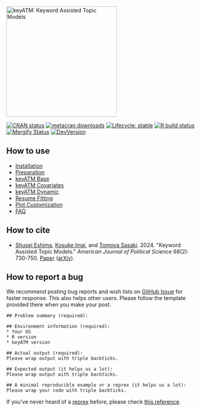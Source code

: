 <img src="https://keyatm.github.io/keyATM/reference/figures/keyATM_logoFull.svg" alt="keyATM: Keyword Assisted Topic Models" width="290"/>

<!-- badges: start -->
[![CRAN status](https://www.r-pkg.org/badges/version/keyATM)](https://CRAN.R-project.org/package=keyATM)
[![metacran downloads](https://cranlogs.r-pkg.org/badges/grand-total/keyATM)](https://cran.r-project.org/package=keyATM)
[![Lifecycle:
stable](https://lifecycle.r-lib.org/articles/figures/lifecycle-stable.svg)](https://lifecycle.r-lib.org/articles/stages.html#stable)
[![R build status](https://github.com/keyATM/keyATM/actions/workflows/R-CMD-check.yml/badge.svg)](https://github.com/keyATM/keyATM/actions)
[![Mergify Status](https://img.shields.io/endpoint.svg?url=https://api.mergify.com/v1/badges/keyATM/keyATM&style=flat)](https://mergify.io)
[![DevVersion](https://img.shields.io/badge/Dev-v0.5.x-orange)](https://github.com/keyATM/keyATM/projects/3)
<!-- badges: end -->


## How to use
* [Installation](articles/pkgdown_files/Installation.html)
* [Preparation](articles/pkgdown_files/Preparation.html)
* [keyATM Base](articles/pkgdown_files/keyATM_base.html)
* [keyATM Covariates](articles/pkgdown_files/keyATM_cov.html)
* [keyATM Dynamic](articles/pkgdown_files/keyATM_dynamic.html)
* [Resume Fitting](articles/pkgdown_files/Resume.html)
* [Plot Customization](articles/pkgdown_files/Plot.html)
* [FAQ](articles/pkgdown_files/FAQ.html)


## How to cite
*  <a href="https://shusei-e.github.io/" target="_blank">Shusei Eshima</a>, <a href="https://imai.fas.harvard.edu/" target="_blank">Kosuke Imai</a>, and <a href="https://tomoya-sasaki.github.io/" target="_blank">Tomoya Sasaki</a>. 2024. "Keyword Assisted Topic Models." *American Journal of Political Science* 68(2): 730-750.  <a href="https://doi.org/10.1111/ajps.12779" target="_blank">Paper</a>  (<a href="http://arxiv.org/abs/2004.05964" target="_blank">arXiv</a>).

## How to report a bug
We recommend posting bug reports and wish lists on [GitHub Issue](https://github.com/keyATM/keyATM/issues) for faster response. This also helps other users. Please follow the template provided there when you make your post.

```
## Problem summary (required):

## Environment information (required):
* Your OS
* R version
* keyATM version

## Actual output (required):
Please wrap output with triple backticks.

## Expected output (it helps us a lot):
Please wrap output with triple backticks.

## A minimal reproducible example or a reprex (it helps us a lot):
Please wrap your code with triple backticks.
```
If you've never heard of a [reprex](http://reprex.tidyverse.org/) before, please check [this reference](https://github.com/tidyverse/reprex#usage).



